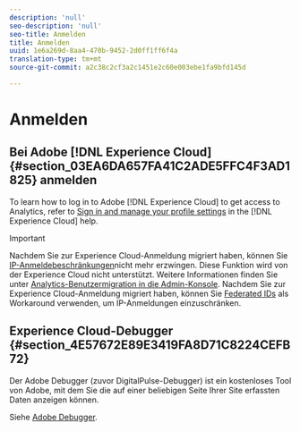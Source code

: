 ```yaml
---
description: 'null'
seo-description: 'null'
seo-title: Anmelden
title: Anmelden
uuid: 1e6a269d-8aa4-470b-9452-2d0ff1ff6f4a
translation-type: tm+mt
source-git-commit: a2c38c2cf3a2c1451e2c60e003ebe1fa9bfd145d

---
```



# Anmelden

## Bei Adobe [!DNL Experience Cloud] {#section_03EA6DA657FA41C2ADE5FFC4F3AD1825} anmelden

To learn how to log in to Adobe [!DNL Experience Cloud] to get access to Analytics, refer to [Sign in and manage your profile settings](https://marketing.adobe.com/resources/help/en_US/mcloud/getting-started-experience-cloud.html) in the [!DNL Experience Cloud] help.

>[!IMPORTANT]
>
>Nachdem Sie zur Experience Cloud-Anmeldung migriert haben, können Sie [IP-Anmeldebeschränkungen](/help/admin/company/security-manager.md)nicht mehr erzwingen. Diese Funktion wird von der Experience Cloud nicht unterstützt. Weitere Informationen finden Sie unter [Analytics-Benutzermigration in die Admin-Konsole](https://marketing.adobe.com/resources/help/en_US/experience-cloud/admin-console/analytics-migration/). Nachdem Sie zur Experience Cloud-Anmeldung migriert haben, können Sie [Federated IDs](https://spark.adobe.com/page/JeSB8EPEQIvjD/) als Workaround verwenden, um IP-Anmeldungen einzuschränken.

## Experience Cloud-Debugger {#section_4E57672E89E3419FA8D71C8224CEFB72}

Der Adobe Debugger (zuvor DigitalPulse-Debugger) ist ein kostenloses Tool von Adobe, mit dem Sie die auf einer beliebigen Seite Ihrer Site erfassten Daten anzeigen können.

Siehe [Adobe Debugger](https://chrome.google.com/webstore/detail/adobe-experience-cloud-de/ocdmogmohccmeicdhlhhgepeaijenapj).
